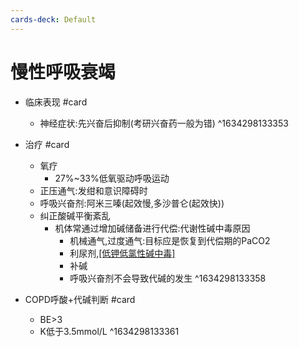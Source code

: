 ```yaml
---
cards-deck: Default
---
```


# 慢性呼吸衰竭
- 临床表现 #card
	- 神经症状:先兴奋后抑制(考研兴奋药一般为错) ^1634298133353

- 治疗 #card 
	- 氧疗
		- 27%~33%低氧驱动呼吸运动
	- 正压通气:发绀和意识障碍时
	- 呼吸兴奋剂:阿米三嗪(起效慢,多沙普仑(起效快))
	- 纠正酸碱平衡紊乱
		- 机体常通过增加碱储备进行代偿:代谢性碱中毒原因
			- 机械通气,过度通气:目标应是恢复到代偿期的PaCO2
			- 利尿剂,[[低钾低氯性碱中毒]]([[高钾性碱中毒]]只有大量输入库存血时)
			- 补碱
			- 呼吸兴奋剂不会导致代碱的发生  ^1634298133358

- COPD呼酸+代碱判断 #card 
	- BE>3
	- K低于3.5mmol/L ^1634298133361

